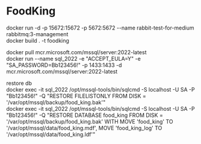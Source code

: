 # FoodKing
docker run -d -p 15672:15672 -p 5672:5672 --name rabbit-test-for-medium rabbitmq:3-management  
docker build . -t foodking  

docker pull mcr.microsoft.com/mssql/server:2022-latest  
docker run --name sql_2022 -e "ACCEPT_EULA=Y" -e "SA_PASSWORD=Bb123456!" -p 1433:1433 -d mcr.microsoft.com/mssql/server:2022-latest  

restore db  
docker exec -it sql_2022 /opt/mssql-tools/bin/sqlcmd -S localhost -U SA -P "Bb123456!" -Q "RESTORE FILELISTONLY FROM DISK = '/var/opt/mssql/backup/food_king.bak'"  
docker exec -it sql_2022 /opt/mssql-tools/bin/sqlcmd -S localhost -U SA -P "Bb123456!" -Q "RESTORE DATABASE food_king FROM DISK = '/var/opt/mssql/backup/food_king.bak' WITH MOVE 'food_king' TO '/var/opt/mssql/data/food_king.mdf', MOVE 'food_king_log' TO '/var/opt/mssql/data/food_king.ldf'"